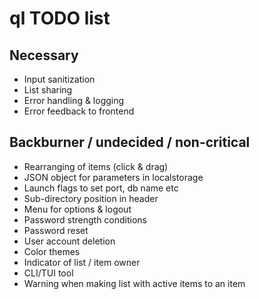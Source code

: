 # ql TODO list

## Necessary
* Input sanitization
* List sharing
* Error handling & logging
* Error feedback to frontend

## Backburner / undecided / non-critical
* Rearranging of items (click & drag)
* JSON object for parameters in localstorage
* Launch flags to set port, db name etc
* Sub-directory position in header
* Menu for options & logout
* Password strength conditions
* Password reset
* User account deletion
* Color themes
* Indicator of list / item owner
* CLI/TUI tool
* Warning when making list with active items to an item

